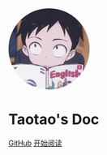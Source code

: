 <!-- _coverpage.md -->

<!-- ![logo](images/logo.jpg) -->
<img width="160px" style="border-radius: 50%" bor src="images/logo.jpg">

# **Taotao's Doc**

[GitHub](https://github.com/docsifyjs/docsify/)
[开始阅读](?id=开始阅读)